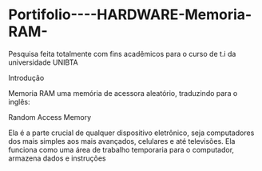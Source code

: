 
# Portifolio----HARDWARE-Memoria-RAM-
Pesquisa feita totalmente com fins acadêmicos para o curso de t.i da universidade UNIBTA

Introdução 

  Memoria RAM uma memória de acessora aleatório, traduzindo para o inglês:
  
  Random
  Access
  Memory

  Ela é a parte crucial de qualquer dispositivo eletrônico, seja computadores dos mais simples aos mais avançados, celulares e até televisões. Ela funciona como uma área de trabalho temporaria para o computador, armazena dados e instruções  
